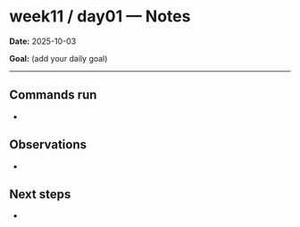 ﻿# week11 / day01 — Notes

**Date:** 2025-10-03

**Goal:** (add your daily goal)

---
## Commands run
- 

## Observations
- 

## Next steps
- 
